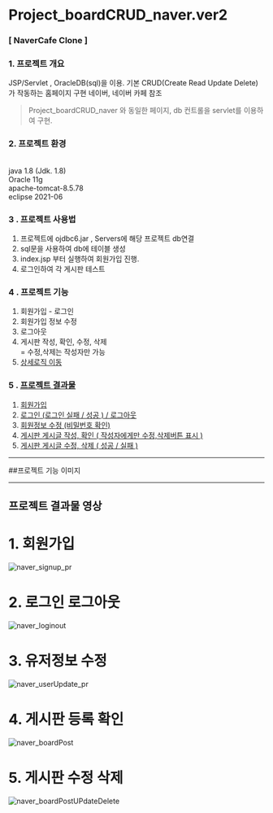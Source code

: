 # Project_boardCRUD_naver.ver2

### [ NaverCafe Clone ]

### 1. 프로젝트 개요

  JSP/Servlet , OracleDB(sql)을 이용. 기본 CRUD(Create Read Update Delete)가 작동하는 홈페이지 구현 
  네이버, 네이버 카페 참조
  >Project_boardCRUD_naver 와 동일한 페이지, db 컨트롤을 servlet를 이용하여 구현.


### 2. 프로젝트 환경
<br> java  1.8 (Jdk. 1.8)
<br> Oracle  11g
<br> apache-tomcat-8.5.78
<br> eclipse  2021-06


### 3 . 프로젝트 사용법
  1. 프로젝트에 ojdbc6.jar , Servers에 해당 프로젝트 db연결 
  2. sql문을 사용하여 db에 테이블 생성
  3. index.jsp 부터 실행하여 회원가입 진행.
  4. 로그인하여 각 게시판 테스트


### 4 . 프로젝트 기능
  1. 회원가입 - 로그인
  2. 회원가입 정보 수정
  3. 로그아웃
  4. 게시판 작성, 확인, 수정, 삭제<br>
             = 수정,삭제는 작성자만 가능
  5. [상세로직 이동]()
  
  
### 5 . [프로젝트 결과물](#프로젝트-결과물-영상)
  1. [회원가입](#1-회원가입)
  2. [로그인 (로그인 실패 / 성공 ) / 로그아웃](#2-로그인-로그아웃)
  3. [회원정보 수정 (비밀번호 확인)](#3-유저정보-수정)
  4. [게시판  게시글 작성, 확인 ( 작성자에게만 수정,삭제버튼 표시 )](#4-게시판-등록-확인)
  5. [게시판  게시글 수정, 삭제 ( 성공 / 실패 )](#5-게시판-수정-삭제)


---
##프로젝트 기능 이미지


---

## 프로젝트 결과물 영상

# 1. 회원가입
![naver_signup_pr](https://user-images.githubusercontent.com/96656259/209602408-d14921ac-1e44-4511-8450-52d9da75eab8.gif)


# 2. 로그인 로그아웃
![naver_loginout](https://user-images.githubusercontent.com/96656259/209602507-9218ef8a-d276-46ac-9f5c-e5322592d599.gif)


# 3. 유저정보 수정
![naver_userUpdate_pr](https://user-images.githubusercontent.com/96656259/209602440-411f4999-37a8-41d2-8cea-ae2d784c2a46.gif)


# 4. 게시판  등록 확인
![naver_boardPost](https://user-images.githubusercontent.com/96656259/209602527-434b60e7-b754-45c9-8025-73f86f8e43c4.gif)


# 5. 게시판  수정 삭제
![naver_boardPostUPdateDelete](https://user-images.githubusercontent.com/96656259/209602519-029528e4-c334-45ae-935b-d34b6b86dde6.gif)


